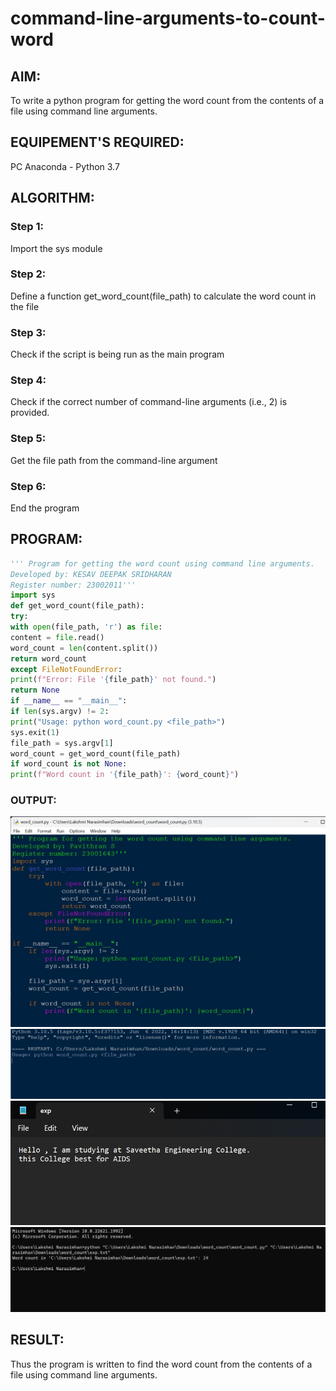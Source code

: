 # command-line-arguments-to-count-word
## AIM:
To write a python program for getting the word count from the contents of a file using command line arguments.
## EQUIPEMENT'S REQUIRED: 
PC
Anaconda - Python 3.7
## ALGORITHM: 
### Step 1:
Import the sys module
### Step 2: 
Define a function get_word_count(file_path) to calculate the word count in the file
### Step 3: 
Check if the script is being run as the main program
### Step 4:  
Check if the correct number of command-line arguments (i.e., 2) is provided.

### Step 5: 
Get the file path from the command-line argument
### Step 6: 
End the program
## PROGRAM:
```python
''' Program for getting the word count using command line arguments.
Developed by: KESAV DEEPAK SRIDHARAN
Register number: 23002011'''
import sys
def get_word_count(file_path):
try:
with open(file_path, 'r') as file:
content = file.read()
word_count = len(content.split())
return word_count
except FileNotFoundError:
print(f"Error: File '{file_path}' not found.")
return None
if __name__ == "__main__":
if len(sys.argv) != 2:
print("Usage: python word_count.py <file_path>")
sys.exit(1)
file_path = sys.argv[1]
word_count = get_word_count(file_path)
if word_count is not None:
print(f"Word count in '{file_path}': {word_count}")
```
### OUTPUT:
![output](/WhatsApp%20Image%202023-08-07%20at%2011.17.20%20AM%20(3).jpeg)
![output](/WhatsApp%20Image%202023-08-07%20at%2011.17.20%20AM%20(1).jpeg)
![output](/WhatsApp%20Image%202023-08-07%20at%2011.17.20%20AM%20(2).jpeg)
![output](/WhatsApp%20Image%202023-08-07%20at%2011.17.20%20AM.jpeg)



## RESULT:
Thus the program is written to find the word count from the contents of a file using command line arguments.
